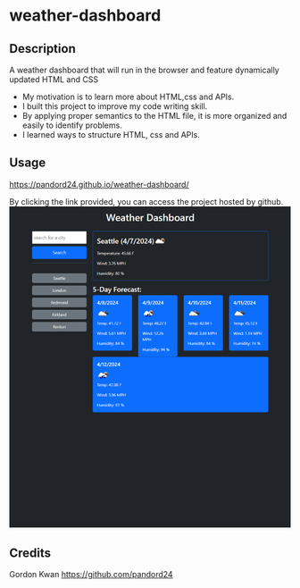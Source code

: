 # weather-dashboard

## Description

A weather dashboard that will run in the browser and feature dynamically updated HTML and CSS


- My motivation is to learn more about HTML,css and APIs.
- I built this project to improve my code writing skill. 
- By applying proper semantics to the HTML file, it is more organized and easily to identify problems. 
- I learned ways to structure HTML, css and APIs.

## Usage

https://pandord24.github.io/weather-dashboard/

By clicking the link provided, you can access the project hosted by github.
![Task-Board website screen shot](./assets/images/Capture.PNG)

## Credits

Gordon Kwan
https://github.com/pandord24

